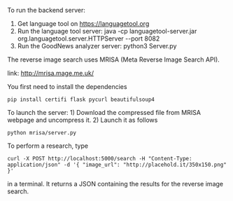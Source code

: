 To run the backend server:
  
  1) Get language tool on https://languagetool.org
  2) Run the language tool server: java -cp languagetool-server.jar org.languagetool.server.HTTPServer --port 8082
  3) Run the GoodNews analyzer server: python3 Server.py


The reverse image search uses MRISA (Meta Reverse Image Search API).

  link: http://mrisa.mage.me.uk/
  
  You first need to install the dependencies
  
  `pip install certifi flask pycurl beautifulsoup4`
  
  To launch the server:
    1) Download the compressed file from MRISA webpage and uncompress it.
    2) Launch it as follows
    
  `python mrisa/server.py`
  
  To perform a research, type
  
  `curl -X POST http://localhost:5000/search
    -H "Content-Type: application/json"
    -d '{
        "image_url":
            "http://placehold.it/350x150.png"
        }'`
        
   in a terminal. It returns a JSON containing the results for the reverse image search.
    

